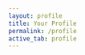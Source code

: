 ```yaml
---
layout: profile
title: Your Profile
permalink: /profile
active_tab: profile
---
```


<!-- page formatting is fetched from the layout -->
<!-- this is the new profile page -->